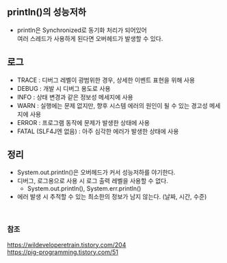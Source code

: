 ## println()의 성능저하
- println은 Synchronized로 동기화 처리가 되어있어  
여러 스레드가 사용하게 된다면 오버헤드가 발생할 수 있다.

## 로그
- TRACE : 디버그 레벨이 광범위한 경우, 상세한 이벤트 표현을 위해 사용
- DEBUG : 개발 시 디버그 용도로 사용
- INFO : 상태 변경과 같은 정보성 메세지에 사용
- WARN : 실행에는 문제 없지만, 향후 시스템 에러의 원인이 될 수 있는 경고성 메세지에 사용
- ERROR : 프로그램 동작에 문제가 발생한 상태에 사용
- FATAL (SLF4J엔 없음) : 아주 심각한 에러가 발생한 상태에 사용

## 정리
- System.out.println()은 오버헤드가 커서 성능저하를 야기한다.
- 디버그, 로그용으로 사용 시 로그 출력 레벨을 사용할 수 없다.
   + System.out.println(), System.err.println()
- 에러 발생 시 추적할 수 있는 최소한의 정보가 남지 않는다. (날짜, 시간, 수준)

<br>

### 참조
https://wildeveloperetrain.tistory.com/204  
https://pig-programming.tistory.com/51
